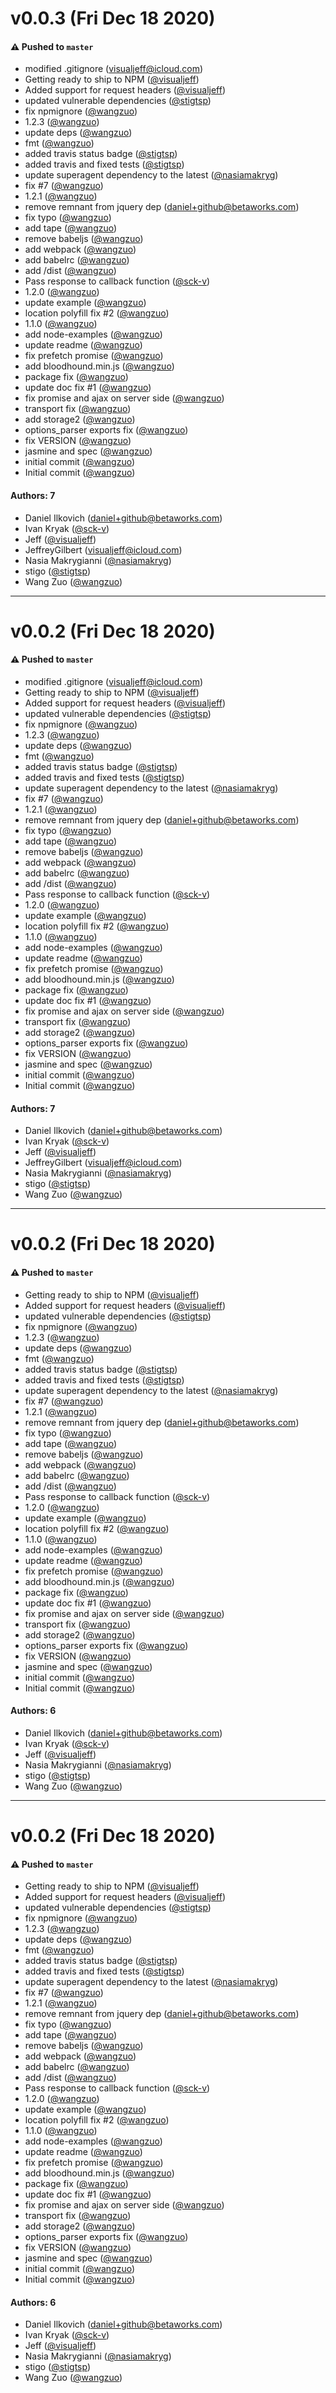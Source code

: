 # v0.0.3 (Fri Dec 18 2020)

#### ⚠️ Pushed to `master`

- modified .gitignore (visualjeff@icloud.com)
- Getting ready to ship to NPM ([@visualjeff](https://github.com/visualjeff))
- Added support for request headers ([@visualjeff](https://github.com/visualjeff))
- updated vulnerable dependencies ([@stigtsp](https://github.com/stigtsp))
- fix npmignore ([@wangzuo](https://github.com/wangzuo))
- 1.2.3 ([@wangzuo](https://github.com/wangzuo))
- update deps ([@wangzuo](https://github.com/wangzuo))
- fmt ([@wangzuo](https://github.com/wangzuo))
- added travis status badge ([@stigtsp](https://github.com/stigtsp))
- added travis and fixed tests ([@stigtsp](https://github.com/stigtsp))
- update superagent dependency to the latest ([@nasiamakryg](https://github.com/nasiamakryg))
- fix #7 ([@wangzuo](https://github.com/wangzuo))
- 1.2.1 ([@wangzuo](https://github.com/wangzuo))
- remove remnant from jquery dep (daniel+github@betaworks.com)
- fix typo ([@wangzuo](https://github.com/wangzuo))
- add tape ([@wangzuo](https://github.com/wangzuo))
- remove babeljs ([@wangzuo](https://github.com/wangzuo))
- add webpack ([@wangzuo](https://github.com/wangzuo))
- add babelrc ([@wangzuo](https://github.com/wangzuo))
- add /dist ([@wangzuo](https://github.com/wangzuo))
- Pass response to callback function ([@sck-v](https://github.com/sck-v))
- 1.2.0 ([@wangzuo](https://github.com/wangzuo))
- update example ([@wangzuo](https://github.com/wangzuo))
- location polyfill fix #2 ([@wangzuo](https://github.com/wangzuo))
- 1.1.0 ([@wangzuo](https://github.com/wangzuo))
- add node-examples ([@wangzuo](https://github.com/wangzuo))
- update readme ([@wangzuo](https://github.com/wangzuo))
- fix prefetch promise ([@wangzuo](https://github.com/wangzuo))
- add bloodhound.min.js ([@wangzuo](https://github.com/wangzuo))
- package fix ([@wangzuo](https://github.com/wangzuo))
- update doc fix #1 ([@wangzuo](https://github.com/wangzuo))
- fix promise and ajax on server side ([@wangzuo](https://github.com/wangzuo))
- transport fix ([@wangzuo](https://github.com/wangzuo))
- add storage2 ([@wangzuo](https://github.com/wangzuo))
- options_parser exports fix ([@wangzuo](https://github.com/wangzuo))
- fix VERSION ([@wangzuo](https://github.com/wangzuo))
- jasmine and spec ([@wangzuo](https://github.com/wangzuo))
- initial commit ([@wangzuo](https://github.com/wangzuo))
- Initial commit ([@wangzuo](https://github.com/wangzuo))

#### Authors: 7

- Daniel Ilkovich (daniel+github@betaworks.com)
- Ivan Kryak ([@sck-v](https://github.com/sck-v))
- Jeff ([@visualjeff](https://github.com/visualjeff))
- JeffreyGilbert (visualjeff@icloud.com)
- Nasia Makrygianni ([@nasiamakryg](https://github.com/nasiamakryg))
- stigo ([@stigtsp](https://github.com/stigtsp))
- Wang Zuo ([@wangzuo](https://github.com/wangzuo))

---

# v0.0.2 (Fri Dec 18 2020)

#### ⚠️ Pushed to `master`

- modified .gitignore (visualjeff@icloud.com)
- Getting ready to ship to NPM ([@visualjeff](https://github.com/visualjeff))
- Added support for request headers ([@visualjeff](https://github.com/visualjeff))
- updated vulnerable dependencies ([@stigtsp](https://github.com/stigtsp))
- fix npmignore ([@wangzuo](https://github.com/wangzuo))
- 1.2.3 ([@wangzuo](https://github.com/wangzuo))
- update deps ([@wangzuo](https://github.com/wangzuo))
- fmt ([@wangzuo](https://github.com/wangzuo))
- added travis status badge ([@stigtsp](https://github.com/stigtsp))
- added travis and fixed tests ([@stigtsp](https://github.com/stigtsp))
- update superagent dependency to the latest ([@nasiamakryg](https://github.com/nasiamakryg))
- fix #7 ([@wangzuo](https://github.com/wangzuo))
- 1.2.1 ([@wangzuo](https://github.com/wangzuo))
- remove remnant from jquery dep (daniel+github@betaworks.com)
- fix typo ([@wangzuo](https://github.com/wangzuo))
- add tape ([@wangzuo](https://github.com/wangzuo))
- remove babeljs ([@wangzuo](https://github.com/wangzuo))
- add webpack ([@wangzuo](https://github.com/wangzuo))
- add babelrc ([@wangzuo](https://github.com/wangzuo))
- add /dist ([@wangzuo](https://github.com/wangzuo))
- Pass response to callback function ([@sck-v](https://github.com/sck-v))
- 1.2.0 ([@wangzuo](https://github.com/wangzuo))
- update example ([@wangzuo](https://github.com/wangzuo))
- location polyfill fix #2 ([@wangzuo](https://github.com/wangzuo))
- 1.1.0 ([@wangzuo](https://github.com/wangzuo))
- add node-examples ([@wangzuo](https://github.com/wangzuo))
- update readme ([@wangzuo](https://github.com/wangzuo))
- fix prefetch promise ([@wangzuo](https://github.com/wangzuo))
- add bloodhound.min.js ([@wangzuo](https://github.com/wangzuo))
- package fix ([@wangzuo](https://github.com/wangzuo))
- update doc fix #1 ([@wangzuo](https://github.com/wangzuo))
- fix promise and ajax on server side ([@wangzuo](https://github.com/wangzuo))
- transport fix ([@wangzuo](https://github.com/wangzuo))
- add storage2 ([@wangzuo](https://github.com/wangzuo))
- options_parser exports fix ([@wangzuo](https://github.com/wangzuo))
- fix VERSION ([@wangzuo](https://github.com/wangzuo))
- jasmine and spec ([@wangzuo](https://github.com/wangzuo))
- initial commit ([@wangzuo](https://github.com/wangzuo))
- Initial commit ([@wangzuo](https://github.com/wangzuo))

#### Authors: 7

- Daniel Ilkovich (daniel+github@betaworks.com)
- Ivan Kryak ([@sck-v](https://github.com/sck-v))
- Jeff ([@visualjeff](https://github.com/visualjeff))
- JeffreyGilbert (visualjeff@icloud.com)
- Nasia Makrygianni ([@nasiamakryg](https://github.com/nasiamakryg))
- stigo ([@stigtsp](https://github.com/stigtsp))
- Wang Zuo ([@wangzuo](https://github.com/wangzuo))

---

# v0.0.2 (Fri Dec 18 2020)

#### ⚠️ Pushed to `master`

- Getting ready to ship to NPM ([@visualjeff](https://github.com/visualjeff))
- Added support for request headers ([@visualjeff](https://github.com/visualjeff))
- updated vulnerable dependencies ([@stigtsp](https://github.com/stigtsp))
- fix npmignore ([@wangzuo](https://github.com/wangzuo))
- 1.2.3 ([@wangzuo](https://github.com/wangzuo))
- update deps ([@wangzuo](https://github.com/wangzuo))
- fmt ([@wangzuo](https://github.com/wangzuo))
- added travis status badge ([@stigtsp](https://github.com/stigtsp))
- added travis and fixed tests ([@stigtsp](https://github.com/stigtsp))
- update superagent dependency to the latest ([@nasiamakryg](https://github.com/nasiamakryg))
- fix #7 ([@wangzuo](https://github.com/wangzuo))
- 1.2.1 ([@wangzuo](https://github.com/wangzuo))
- remove remnant from jquery dep (daniel+github@betaworks.com)
- fix typo ([@wangzuo](https://github.com/wangzuo))
- add tape ([@wangzuo](https://github.com/wangzuo))
- remove babeljs ([@wangzuo](https://github.com/wangzuo))
- add webpack ([@wangzuo](https://github.com/wangzuo))
- add babelrc ([@wangzuo](https://github.com/wangzuo))
- add /dist ([@wangzuo](https://github.com/wangzuo))
- Pass response to callback function ([@sck-v](https://github.com/sck-v))
- 1.2.0 ([@wangzuo](https://github.com/wangzuo))
- update example ([@wangzuo](https://github.com/wangzuo))
- location polyfill fix #2 ([@wangzuo](https://github.com/wangzuo))
- 1.1.0 ([@wangzuo](https://github.com/wangzuo))
- add node-examples ([@wangzuo](https://github.com/wangzuo))
- update readme ([@wangzuo](https://github.com/wangzuo))
- fix prefetch promise ([@wangzuo](https://github.com/wangzuo))
- add bloodhound.min.js ([@wangzuo](https://github.com/wangzuo))
- package fix ([@wangzuo](https://github.com/wangzuo))
- update doc fix #1 ([@wangzuo](https://github.com/wangzuo))
- fix promise and ajax on server side ([@wangzuo](https://github.com/wangzuo))
- transport fix ([@wangzuo](https://github.com/wangzuo))
- add storage2 ([@wangzuo](https://github.com/wangzuo))
- options_parser exports fix ([@wangzuo](https://github.com/wangzuo))
- fix VERSION ([@wangzuo](https://github.com/wangzuo))
- jasmine and spec ([@wangzuo](https://github.com/wangzuo))
- initial commit ([@wangzuo](https://github.com/wangzuo))
- Initial commit ([@wangzuo](https://github.com/wangzuo))

#### Authors: 6

- Daniel Ilkovich (daniel+github@betaworks.com)
- Ivan Kryak ([@sck-v](https://github.com/sck-v))
- Jeff ([@visualjeff](https://github.com/visualjeff))
- Nasia Makrygianni ([@nasiamakryg](https://github.com/nasiamakryg))
- stigo ([@stigtsp](https://github.com/stigtsp))
- Wang Zuo ([@wangzuo](https://github.com/wangzuo))

---

# v0.0.2 (Fri Dec 18 2020)

#### ⚠️ Pushed to `master`

- Getting ready to ship to NPM ([@visualjeff](https://github.com/visualjeff))
- Added support for request headers ([@visualjeff](https://github.com/visualjeff))
- updated vulnerable dependencies ([@stigtsp](https://github.com/stigtsp))
- fix npmignore ([@wangzuo](https://github.com/wangzuo))
- 1.2.3 ([@wangzuo](https://github.com/wangzuo))
- update deps ([@wangzuo](https://github.com/wangzuo))
- fmt ([@wangzuo](https://github.com/wangzuo))
- added travis status badge ([@stigtsp](https://github.com/stigtsp))
- added travis and fixed tests ([@stigtsp](https://github.com/stigtsp))
- update superagent dependency to the latest ([@nasiamakryg](https://github.com/nasiamakryg))
- fix #7 ([@wangzuo](https://github.com/wangzuo))
- 1.2.1 ([@wangzuo](https://github.com/wangzuo))
- remove remnant from jquery dep (daniel+github@betaworks.com)
- fix typo ([@wangzuo](https://github.com/wangzuo))
- add tape ([@wangzuo](https://github.com/wangzuo))
- remove babeljs ([@wangzuo](https://github.com/wangzuo))
- add webpack ([@wangzuo](https://github.com/wangzuo))
- add babelrc ([@wangzuo](https://github.com/wangzuo))
- add /dist ([@wangzuo](https://github.com/wangzuo))
- Pass response to callback function ([@sck-v](https://github.com/sck-v))
- 1.2.0 ([@wangzuo](https://github.com/wangzuo))
- update example ([@wangzuo](https://github.com/wangzuo))
- location polyfill fix #2 ([@wangzuo](https://github.com/wangzuo))
- 1.1.0 ([@wangzuo](https://github.com/wangzuo))
- add node-examples ([@wangzuo](https://github.com/wangzuo))
- update readme ([@wangzuo](https://github.com/wangzuo))
- fix prefetch promise ([@wangzuo](https://github.com/wangzuo))
- add bloodhound.min.js ([@wangzuo](https://github.com/wangzuo))
- package fix ([@wangzuo](https://github.com/wangzuo))
- update doc fix #1 ([@wangzuo](https://github.com/wangzuo))
- fix promise and ajax on server side ([@wangzuo](https://github.com/wangzuo))
- transport fix ([@wangzuo](https://github.com/wangzuo))
- add storage2 ([@wangzuo](https://github.com/wangzuo))
- options_parser exports fix ([@wangzuo](https://github.com/wangzuo))
- fix VERSION ([@wangzuo](https://github.com/wangzuo))
- jasmine and spec ([@wangzuo](https://github.com/wangzuo))
- initial commit ([@wangzuo](https://github.com/wangzuo))
- Initial commit ([@wangzuo](https://github.com/wangzuo))

#### Authors: 6

- Daniel Ilkovich (daniel+github@betaworks.com)
- Ivan Kryak ([@sck-v](https://github.com/sck-v))
- Jeff ([@visualjeff](https://github.com/visualjeff))
- Nasia Makrygianni ([@nasiamakryg](https://github.com/nasiamakryg))
- stigo ([@stigtsp](https://github.com/stigtsp))
- Wang Zuo ([@wangzuo](https://github.com/wangzuo))
